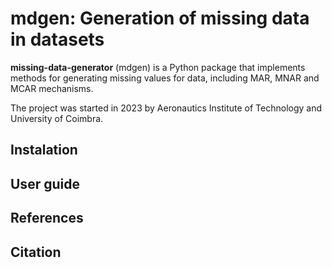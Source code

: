 # mdgen: Generation of missing data in datasets

**missing-data-generator** (mdgen) is a Python package that implements methods for generating missing values ​​for data, including MAR, MNAR and MCAR mechanisms.

The project was started in 2023 by Aeronautics Institute of Technology and University of Coimbra.

## Instalation

## User guide

## References

## Citation